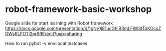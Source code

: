 # robot-framework-basic-workshop

Google slide for start learning with Robot framework
https://docs.google.com/presentation/d/1gNy1j81ucGhiB3mLFjW3tTqKOcsZDWsRLFOTl2pr6RE/edit?usp=sharing

How to run
pybot -v env:local testcases
